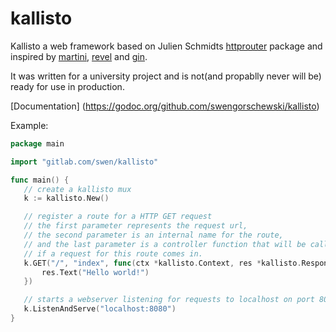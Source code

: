 # kallisto
 Kallisto a web framework based on Julien Schmidts [httprouter](https://github.com/julienschmidt/httprouter) package and inspired by [martini](https://github.com/go-martini/martini), [revel](https://github.com/revel/revel) and [gin](https://github.com/gin-gonic/gin).
 
 It was written for a university project and is not(and propablly never will be) ready for use in production.
 
 [Documentation] (https://godoc.org/github.com/swengorschewski/kallisto)
 
 Example:
 ```go
package main

import "gitlab.com/swen/kallisto"

func main() {
	// create a kallisto mux
	k := kallisto.New()

	// register a route for a HTTP GET request
	// the first parameter represents the request url,
	// the second parameter is an internal name for the route,
	// and the last parameter is a controller function that will be called
	// if a request for this route comes in.
	k.GET("/", "index", func(ctx *kallisto.Context, res *kallisto.Response) {
		res.Text("Hello world!")
	})

	// starts a webserver listening for requests to localhost on port 8080
	k.ListenAndServe("localhost:8080")
}
```
